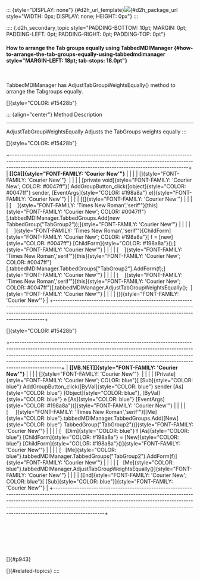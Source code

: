 ::: {style="DISPLAY: none"}
[](ms-xhelp:///?Id=d2h_url_template){#d2h_url_template}![](!package_url!){#d2h_package_url style="WIDTH: 0px; DISPLAY: none; HEIGHT: 0px"}
:::

:::: {.d2h_secondary_topic style="PADDING-BOTTOM: 10pt; MARGIN: 0pt; PADDING-LEFT: 0pt; PADDING-RIGHT: 0pt; PADDING-TOP: 0pt"}
#### How to arrange the Tab groups equally using TabbedMDIManager {#how-to-arrange-the-tab-groups-equally-using-tabbedmdimanager style="MARGIN-LEFT: 18pt; tab-stops: 18.0pt"}

 

TabbedMDIManager has AdjustTabGroupWeightsEqually() method to arrange the Tabgroups equally.

[]{style="COLOR: #15428b"} 

::: {align="center"}
  Method                         Description
  ------------------------------ ---------------------------------------
  AdjustTabGroupWeightsEqually   Adjusts the TabGroups weights equally
:::

[]{style="COLOR: #15428b"} 

+--------------------------------------------------------------------------------------------------------------------------------------------------------------------------------------------------------------------------------------+
| **[\[C#\]]{style="FONT-FAMILY: 'Courier New'"}**                                                                                                                                                                                     |
|                                                                                                                                                                                                                                      |
| []{style="FONT-FAMILY: 'Courier New'"}                                                                                                                                                                                               |
|                                                                                                                                                                                                                                      |
| [private void]{style="FONT-FAMILY: 'Courier New'; COLOR: #0047ff"}[ AddGroupButton_click([object]{style="COLOR: #0047ff"} sender, [EventArgs]{style="COLOR: #198a8a"} e)]{style="FONT-FAMILY: 'Courier New'"}                        |
|                                                                                                                                                                                                                                      |
| [{]{style="FONT-FAMILY: 'Courier New'"}                                                                                                                                                                                              |
|                                                                                                                                                                                                                                      |
| [    ]{style="FONT-FAMILY: 'Times New Roman','serif'"}[this]{style="FONT-FAMILY: 'Courier New'; COLOR: #0047ff"}[.tabbedMDIManager.TabbedGroups.Add(new TabbedGroup(\"TabGroup2\"));]{style="FONT-FAMILY: 'Courier New'"}            |
|                                                                                                                                                                                                                                      |
| [    ]{style="FONT-FAMILY: 'Times New Roman','serif'"}[ChildForm]{style="FONT-FAMILY: 'Courier New'; COLOR: #198a8a"}[ f = [new]{style="COLOR: #0047ff"} [ChildForm]{style="COLOR: #198a8a"}();]{style="FONT-FAMILY: 'Courier New'"} |
|                                                                                                                                                                                                                                      |
| [    ]{style="FONT-FAMILY: 'Times New Roman','serif'"}[this]{style="FONT-FAMILY: 'Courier New'; COLOR: #0047ff"}[.tabbedMDIManager.TabbedGroups\[\"TabGroup2\"\].AddForm(f);]{style="FONT-FAMILY: 'Courier New'"}                    |
|                                                                                                                                                                                                                                      |
| [    ]{style="FONT-FAMILY: 'Times New Roman','serif'"}[this]{style="FONT-FAMILY: 'Courier New'; COLOR: #0047ff"}[.tabbedMDIManager.AdjustTabGroupWeightsEqually();  ]{style="FONT-FAMILY: 'Courier New'"}                            |
|                                                                                                                                                                                                                                      |
| [}]{style="FONT-FAMILY: 'Courier New'"}                                                                                                                                                                                              |
+--------------------------------------------------------------------------------------------------------------------------------------------------------------------------------------------------------------------------------------+

[]{style="COLOR: #15428b"} 

+---------------------------------------------------------------------------------------------------------------------------------------------------------------------------------------------------------------------------------------------------------------------------------------------------------------------------------------------+
| **[\[VB.NET\]]{style="FONT-FAMILY: 'Courier New'"}**                                                                                                                                                                                                                                                                                        |
|                                                                                                                                                                                                                                                                                                                                             |
| []{style="FONT-FAMILY: 'Courier New'"}                                                                                                                                                                                                                                                                                                      |
|                                                                                                                                                                                                                                                                                                                                             |
| [Private]{style="FONT-FAMILY: 'Courier New'; COLOR: blue"}[ [Sub]{style="COLOR: blue"} AddGroupButton_click([ByVal]{style="COLOR: blue"} sender [As]{style="COLOR: blue"} [Object]{style="COLOR: blue"}, [ByVal]{style="COLOR: blue"} e [As]{style="COLOR: blue"} [EventArgs]{style="COLOR: #198a8a"})]{style="FONT-FAMILY: 'Courier New'"} |
|                                                                                                                                                                                                                                                                                                                                             |
| [     ]{style="FONT-FAMILY: 'Times New Roman','serif'"}[[Me]{style="COLOR: blue"}.tabbedMDIManager.TabbedGroups.Add([New]{style="COLOR: blue"} TabbedGroup(\"TabGroup2\"))]{style="FONT-FAMILY: 'Courier New'"}                                                                                                                             |
|                                                                                                                                                                                                                                                                                                                                             |
| [   [Dim]{style="COLOR: blue"} f [As]{style="COLOR: blue"} [ChildForm]{style="COLOR: #198a8a"} = [New]{style="COLOR: blue"} [ChildForm]{style="COLOR: #198a8a"}()]{style="FONT-FAMILY: 'Courier New'"}                                                                                                                                      |
|                                                                                                                                                                                                                                                                                                                                             |
| [   [Me]{style="COLOR: blue"}.tabbedMDIManager.TabbedGroups(\"TabGroup2\").AddForm(f)]{style="FONT-FAMILY: 'Courier New'"}                                                                                                                                                                                                                  |
|                                                                                                                                                                                                                                                                                                                                             |
| [   [Me]{style="COLOR: blue"}.tabbedMDIManager.AdjustTabGroupWeightsEqually()]{style="FONT-FAMILY: 'Courier New'"}                                                                                                                                                                                                                          |
|                                                                                                                                                                                                                                                                                                                                             |
| [End]{style="FONT-FAMILY: 'Courier New'; COLOR: blue"}[ [Sub]{style="COLOR: blue"}]{style="FONT-FAMILY: 'Courier New'"}                                                                                                                                                                                                                     |
+---------------------------------------------------------------------------------------------------------------------------------------------------------------------------------------------------------------------------------------------------------------------------------------------------------------------------------------------+

 

 

 

[]{#p943} 

[]{#related-topics}
::::

